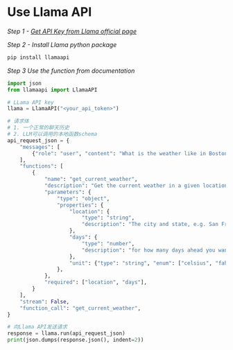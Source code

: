 # Use Llama API

*Step 1 - [Get API Key from Llama official page](https://docs.llama-api.com/quickstart)*

*Step 2 - Install Llama python package*  
```bash
pip install llamaapi
```

*Step 3 Use the function from documentation*

```python
import json
from llamaapi import LlamaAPI

# LLama API key
llama = LlamaAPI("<your_api_token>")

# 请求体
# 1. 一个正常的聊天历史
# 2. LLM可以调用的本地函数schema
api_request_json = {
    "messages": [
        {"role": "user", "content": "What is the weather like in Boston?"},
    ],
    "functions": [
        {
            "name": "get_current_weather",
            "description": "Get the current weather in a given location",
            "parameters": {
                "type": "object",
                "properties": {
                    "location": {
                        "type": "string",
                        "description": "The city and state, e.g. San Francisco, CA",
                    },
                    "days": {
                        "type": "number",
                        "description": "for how many days ahead you wants the forecast",
                    },
                    "unit": {"type": "string", "enum": ["celsius", "fahrenheit"]},
                },
            },
            "required": ["location", "days"],
        }
    ],
    "stream": False,
    "function_call": "get_current_weather",
}

# 向Llama API发送请求
response = llama.run(api_request_json)
print(json.dumps(response.json(), indent=2))
```


